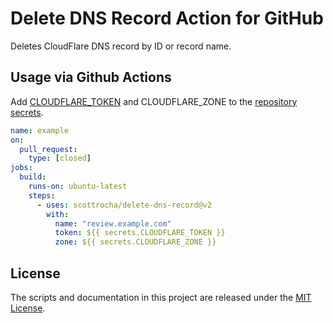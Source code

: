 # Delete DNS Record Action for GitHub

Deletes CloudFlare DNS record by ID or record name.

## Usage via Github Actions

Add [CLOUDFLARE_TOKEN](https://developers.cloudflare.com/api/tokens/create) and CLOUDFLARE_ZONE to the [repository secrets](https://docs.github.com/en/actions/configuring-and-managing-workflows/creating-and-storing-encrypted-secrets).

```yaml
name: example
on:
  pull_request:
    type: [closed]
jobs:
  build:
    runs-on: ubuntu-latest
    steps:
      - uses: scottrocha/delete-dns-record@v2
        with:
          name: "review.example.com"
          token: ${{ secrets.CLOUDFLARE_TOKEN }}
          zone: ${{ secrets.CLOUDFLARE_ZONE }}
```

## License

The scripts and documentation in this project are released under the [MIT License](LICENSE).
